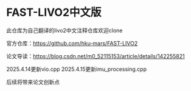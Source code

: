 # FAST-LIVO2中文版

此仓库为自己翻译的livo2中文注释仓库欢迎clone 

官方仓库：https://github.com/hku-mars/FAST-LIVO2

论文导读：https://blog.csdn.net/m0_52115153/article/details/142255821

2025.4.14更新vio.cpp
2025.4.15更新imu_processing.cpp


后续将带来论文创新点

